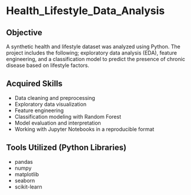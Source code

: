 # Health_Lifestyle_Data_Analysis
## Objective
A synthetic health and lifestyle dataset was analyzed using Python. The project includes the following; exploratory data analysis (EDA), feature engineering, and a classification model to predict the presence of chronic disease based on lifestyle factors.
## Acquired Skills
- Data cleaning and preprocessing
- Exploratory data visualization
- Feature engineering
- Classification modeling with Random Forest
- Model evaluation and interpretation
- Working with Jupyter Notebooks in a reproducible format
## Tools Utilized (Python Libraries)
- pandas
- numpy
- matplotlib
- seaborn
- scikit-learn
